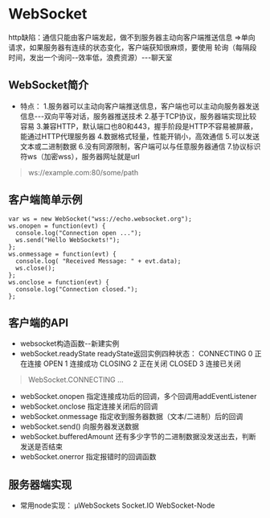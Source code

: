 # WebSocket

http缺陷：通信只能由客户端发起，做不到服务器主动向客户端推送信息
=>单向请求，如果服务器有连续的状态变化，客户端获知很麻烦，要使用 轮询（每隔段时间，发出一个询问--效率低，浪费资源）---聊天室

## WebSocket简介

* 特点：
1.服务器可以主动向客户端推送信息，客户端也可以主动向服务器发送信息---双向平等对话，服务器推送技术
2.基于TCP协议，服务器端实现比较容易
3.兼容HTTP，默认端口也80和443，握手阶段是HTTP不容易被屏蔽，能通过HTTP代理服务器
4.数据格式轻量，性能开销小，高效通信
5.可以发送文本或二进制数据
6.没有同源限制，客户端可以与任意服务器通信
7.协议标识符ws（加密wss），服务器网址就是url

> ws://example.com:80/some/path

## 客户端简单示例

    var ws = new WebSocket("wss://echo.websocket.org");
    ws.onopen = function(evt) { 
      console.log("Connection open ..."); 
      ws.send("Hello WebSockets!");
    };
    ws.onmessage = function(evt) {
      console.log( "Received Message: " + evt.data);
      ws.close();
    };
    ws.onclose = function(evt) {
      console.log("Connection closed.");
    };  

## 客户端的API

* websocket构造函数--新建实例
* webSocket.readyState
readyState返回实例四种状态：
  CONNECTING 0 正在连接
  OPEN       1 连接成功
  CLOSING    2 正在关闭
  CLOSED     3 连接已关闭

> WebSocket.CONNECTING ...

* webSocket.onopen 指定连接成功后的回调，多个回调用addEventListener
* webSocket.onclose 指定连接关闭后的回调
* webSocket.onmessage 指定收到服务器数据（文本/二进制）后的回调
* webSocket.send() 向服务器发送数据
* webSocket.bufferedAmount 还有多少字节的二进制数据没发送出去，判断发送是否结束
* webSocket.onerror 指定报错时的回调函数

## 服务器端实现

* 常用node实现：
μWebSockets
Socket.IO
WebSocket-Node
